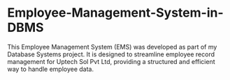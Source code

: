 # Employee-Management-System-in-DBMS
This Employee Management System (EMS) was developed as part of my Database Systems project. It is designed to streamline employee record management for Uptech Sol Pvt Ltd, providing a structured and efficient way to handle employee data.
